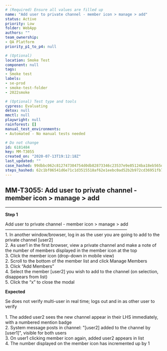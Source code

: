 ```yaml
---
# (Required) Ensure all values are filled up
name: "Add user to private channel - member icon > manage > add"
status: Active
priority: Low
folder: WebApp
authors: ""
team_ownership: 
- QA Platform
priority_p1_to_p4: null

# (Optional)
location: Smoke Test
component: null
tags: 
- Smoke test
labels: 
- se-prod
- smoke-test-folder
- 2022smoke

# (Optional) Test type and tools
cypress: Evaluating
detox: null
mmctl: null
playwright: null
rainforest: []
manual_test_environments: 
- Automated - No manual tests needed

# Do not change
id: 6181484
key: MM-T3055
created_on: "2020-07-13T19:12:18Z"
last_updated: ""
case_hashed: 99dbbc062c812747304754d0db82873346c23537e9e85124ba18eb565de6021c6acb07d07ee0fc077a3a7fdb4fcd1eb6
steps_hashed: 62c1bf06541d6e71c1d3515518af62e1eebc0ad52b2b972cd36951fb7d9033238fa587ed3e685957b61bef74815b6191
---
```


<!-- (Auto-generated) Based on frontmatter's "key" and "name" -->

## MM-T3055: Add user to private channel - member icon > manage > add

---

**Step 1**

Add user to private channel - member icon > manage > add\
————————————————————————————\
1\. In another window/browser, log in as the user you are going to add to the private channel \[user2]\
2\. As user1 in the first browser, view a private channel and make a note of the number of members displayed in the member icon at the top\
3\. Click the member icon (drop-down in mobile view)\
2\. Scroll to the bottom of the member list and click Manage Members\
3\. Click “Add Members”\
4\. Select the member \[user2] you wish to add to the channel (on selection, disappears from list)\
5\. Click the “x” to close the modal

**Expected**

Se does not verify multi-user in real time; logs out and in as other user to verify\
\
1\. The added user2 sees the new channel appear in their LHS immediately, with a numbered mention badge\
2\. System message posts in channel: "\[user2] added to the channel by \[user1]", visible for both users\
3\. On user1 clicking member icon again, added user2 appears in list\
4\. The number displayed on the member icon has incremented up by 1
